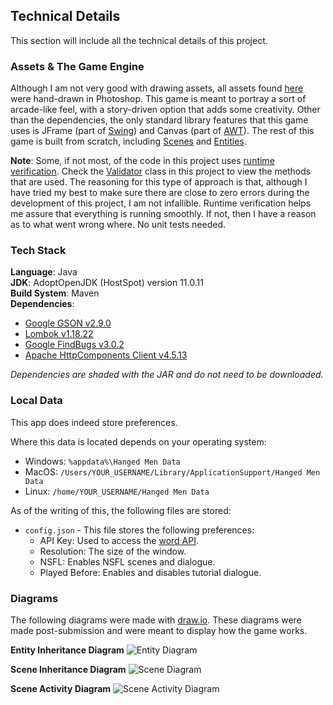 ## Technical Details

This section will include all the technical details of this project.

### Assets & The Game Engine

Although I am not very good with drawing assets, all assets found [here](https://github.com/glitchedcoder/hangman/tree/main/src/main/resources/texture) were hand-drawn in Photoshop.
This game is meant to portray a sort of arcade-like feel, with a story-driven option that adds some creativity.
Other than the dependencies, the only standard library features that this game uses is JFrame (part of [Swing](https://en.wikipedia.org/wiki/Swing_(Java))) and Canvas (part of [AWT](https://en.wikipedia.org/wiki/Abstract_Window_Toolkit)).
The rest of this game is built from scratch, including [Scenes](https://github.com/glitchedcoder/hangman/blob/main/src/main/java/dev/glitchedcoder/hangman/window/Scene.java) and [Entities](https://github.com/glitchedcoder/hangman/blob/main/src/main/java/dev/glitchedcoder/hangman/entity/Entity.java).

**Note**: Some, if not most, of the code in this project uses [runtime verification](https://en.wikipedia.org/wiki/Runtime_verification).
Check the [Validator](src/main/java/dev/jkriste/hangman/util/Validator.java) class in this project to view the methods that are used.
The reasoning for this type of approach is that, although I have tried my best to make sure there are close to zero errors during the development of this project, I am not infallible.
Runtime verification helps me assure that everything is running smoothly.
If not, then I have a reason as to what went wrong where.
No unit tests needed.

### Tech Stack

**Language**: Java
<br />
**JDK**: AdoptOpenJDK (HostSpot) version 11.0.11
<br />
**Build System**: Maven
<br />
**Dependencies**:

- [Google GSON v2.9.0](https://github.com/google/gson)
- [Lombok v1.18.22](https://github.com/projectlombok/lombok)
- [Google FindBugs v3.0.2](https://github.com/findbugsproject/findbugs)
- [Apache HttpComponents Client v4.5.13](https://github.com/apache/httpcomponents-client)

_Dependencies are shaded with the JAR and do not need to be downloaded._

### Local Data

This app does indeed store preferences.

Where this data is located depends on your operating system:
- Windows: `%appdata%\Hanged Men Data`
- MacOS: `/Users/YOUR_USERNAME/Library/ApplicationSupport/Hanged Men Data`
- Linux: `/home/YOUR_USERNAME/Hanged Men Data`

As of the writing of this, the following files are stored:
- `config.json` - This file stores the following preferences:
    - API Key: Used to access the [word API](https://github.com/Jay-Madden/hackmanapi).
    - Resolution: The size of the window.
    - NSFL: Enables NSFL scenes and dialogue.
    - Played Before: Enables and disables tutorial dialogue.

### Diagrams

The following diagrams were made with [draw.io](https://draw.io).
These diagrams were made post-submission and were meant to display how the game works.

**Entity Inheritance Diagram**
![Entity Diagram](https://i.imgur.com/w7mYhTA.png)

**Scene Inheritance Diagram**
![Scene Diagram](https://i.imgur.com/7pdPA4v.png)

**Scene Activity Diagram**
![Scene Activity Diagram](https://i.imgur.com/f7Y8nQI.png)